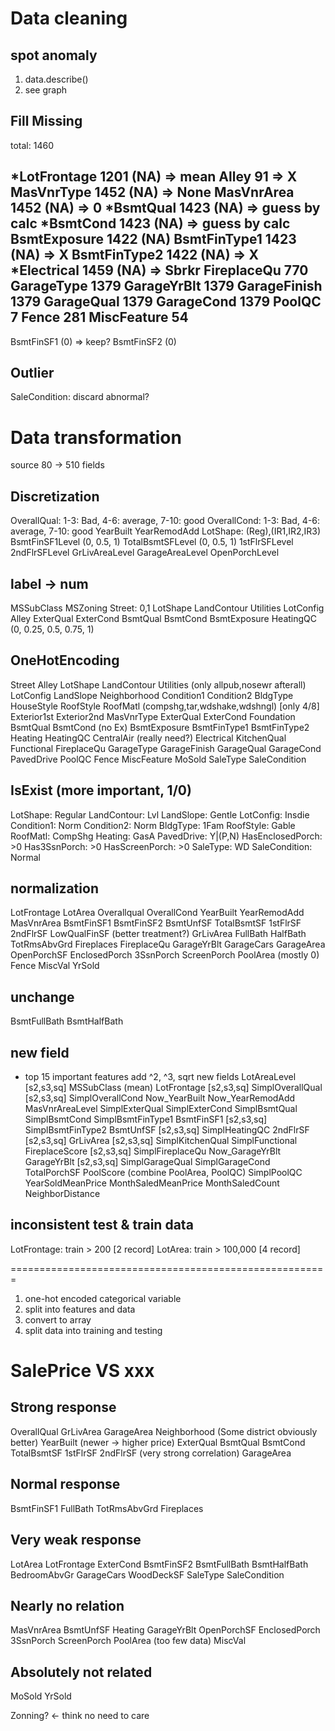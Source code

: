 # Data cleaning
## spot anomaly
1. data.describe()
2. see graph

## Fill Missing
total: 1460

*LotFrontage      1201 (NA) => mean
Alley            91  => X
MasVnrType       1452 (NA) => None
MasVnrArea       1452 (NA) => 0
*BsmtQual         1423 (NA) => guess by calc
*BsmtCond         1423 (NA) => guess by calc
BsmtExposure     1422 (NA)
BsmtFinType1     1423 (NA) => X
BsmtFinType2     1422 (NA) => X
*Electrical       1459 (NA) => Sbrkr
FireplaceQu      770
GarageType       1379
GarageYrBlt      1379
GarageFinish     1379
GarageQual       1379
GarageCond       1379
PoolQC           7 
Fence            281 
MiscFeature      54 
------------
BsmtFinSF1    (0) => keep?
BsmtFinSF2    (0)

## Outlier
SaleCondition: discard abnormal?


# Data transformation
source 80 -> 510 fields

## Discretization
OverallQual: 1-3: Bad, 4-6: average, 7-10: good
OverallCond: 1-3: Bad, 4-6: average, 7-10: good
YearBuilt
YearRemodAdd
LotShape: (Reg),(IR1,IR2,IR3)
BsmtFinSF1Level (0, 0.5, 1)
TotalBsmtSFLevel (0, 0.5, 1)
1stFlrSFLevel
2ndFlrSFLevel
GrLivAreaLevel
GarageAreaLevel
OpenPorchLevel

## label -> num
MSSubClass
MSZoning
Street: 0,1
LotShape
LandContour
Utilities
LotConfig
Alley
ExterQual
ExterCond
BsmtQual
BsmtCond
BsmtExposure
HeatingQC (0, 0.25, 0.5, 0.75, 1)

## OneHotEncoding
Street
Alley
LotShape
LandContour
Utilities (only allpub,nosewr afterall)
LotConfig
LandSlope
Neighborhood
Condition1
Condition2
BldgType
HouseStyle
RoofStyle
RoofMatl (compshg,tar,wdshake,wdshngl) [only 4/8]
Exterior1st
Exterior2nd
MasVnrType
ExterQual
ExterCond
Foundation
BsmtQual
BsmtCond (no Ex)
BsmtExposure
BsmtFinType1
BsmtFinType2
Heating
HeatingQC
CentralAir (really need?)
Electrical
KitchenQual
Functional
FireplaceQu
GarageType
GarageFinish
GarageQual
GarageCond
PavedDrive
PoolQC
Fence
MiscFeature
MoSold
SaleType
SaleCondition

## IsExist (more important, 1/0)
LotShape: Regular
LandContour: Lvl
LandSlope: Gentle
LotConfig: Insdie
Condition1: Norm
Condition2: Norm
BldgType: 1Fam
RoofStyle: Gable
RoofMatl: CompShg
Heating: GasA
PavedDrive: Y|(P,N)
HasEnclosedPorch: >0
Has3SsnPorch: >0
HasScreenPorch: >0
SaleType: WD
SaleCondition: Normal

## normalization
LotFrontage
LotArea
Overallqual
OverallCond
YearBuilt
YearRemodAdd
MasVnrArea
BsmtFinSF1
BsmtFinSF2
BsmtUnfSF
TotalBsmtSF
1stFlrSF
2ndFlrSF
LowQualFinSF (better treatment?)
GrLivArea
FullBath
HalfBath
TotRmsAbvGrd
Fireplaces
FireplaceQu
GarageYrBlt
GarageCars
GarageArea
OpenPorchSF
EnclosedPorch
3SsnPorch
ScreenPorch
PoolArea (mostly 0)
Fence
MiscVal
YrSold

## unchange
BsmtFullBath
BsmtHalfBath

## new field
- top 15 important features add ^2, ^3, sqrt new fields
LotAreaLevel [s2,s3,sq]
MSSubClass (mean)
LotFrontage [s2,s3,sq]
SimplOverallQual [s2,s3,sq]
SimplOverallCond
Now_YearBuilt
Now_YearRemodAdd
MasVnrAreaLevel
SimplExterQual
SimplExterCond
SimplBsmtQual
SimplBsmtCond
SimplBsmtFinType1
BsmtFinSF1 [s2,s3,sq]
SimplBsmtFinType2 
BsmtUnfSF [s2,s3,sq]
SimplHeatingQC
2ndFlrSF [s2,s3,sq]
GrLivArea [s2,s3,sq]
SimplKitchenQual
SimplFunctional
FireplaceScore [s2,s3,sq]
SimplFireplaceQu
Now_GarageYrBlt
GarageYrBlt [s2,s3,sq]
SimplGarageQual
SimplGarageCond
TotalPorchSF
PoolScore (combine PoolArea, PoolQC)
SimplPoolQC
YearSoldMeanPrice
MonthSaledMeanPrice
MonthSaledCount
NeighborDistance

## inconsistent test & train data
LotFrontage: train > 200 [2 record]
LotArea: train > 100,000 [4 record]







=======================================================

1. one-hot encoded categorical variable
2. split into features and data
3. convert to array
4. split data into training and testing

# SalePrice VS xxx
## Strong response
OverallQual
GrLivArea
GarageArea
Neighborhood (Some district obviously better)
YearBuilt (newer -> higher price)
ExterQual
BsmtQual
BsmtCond
TotalBsmtSF
1stFlrSF
2ndFlrSF (very strong correlation)
GarageArea

## Normal response
BsmtFinSF1
FullBath
TotRmsAbvGrd
Fireplaces


## Very weak response
LotArea
LotFrontage
ExterCond
BsmtFinSF2
BsmtFullBath
BsmtHalfBath
BedroomAbvGr
GarageCars
WoodDeckSF
SaleType
SaleCondition

## Nearly no relation
MasVnrArea
BsmtUnfSF
Heating
GarageYrBlt
OpenPorchSF
EnclosedPorch
3SsnPorch
ScreenPorch
PoolArea (too few data)
MiscVal

## Absolutely not related
MoSold
YrSold

Zonning? <- think no need to care

